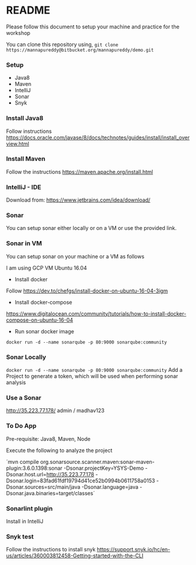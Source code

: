 # README #

Please follow this document to setup your machine and practice for the workshop

You can clone this repository using,
`git clone https://mannapureddy@bitbucket.org/mannapureddy/demo.git`

### Setup ###

* Java8 
* Maven
* IntelliJ
* Sonar
* Snyk

### Install Java8 ###

Follow instructions
https://docs.oracle.com/javase/8/docs/technotes/guides/install/install_overview.html

### Install Maven ###

Follow the instructions
https://maven.apache.org/install.html

### IntelliJ - IDE ###

Download from: https://www.jetbrains.com/idea/download/


### Sonar ###

You can setup sonar either locally or on a VM or use the provided link.

### Sonar in VM ###
You can setup sonar on your machine or a VM as follows

I am using GCP VM Ubuntu 16.04

* Install docker

Follow https://dev.to/chefgs/install-docker-on-ubuntu-16-04-3igm

* Install docker-compose

https://www.digitalocean.com/community/tutorials/how-to-install-docker-compose-on-ubuntu-16-04

* Run sonar docker image

`docker run -d --name sonarqube -p 80:9000 sonarqube:community`

### Sonar Locally ###
`docker run -d --name sonarqube -p 80:9000 sonarqube:community`
Add a Project to generate a token, which will be used when performing sonar analysis

### Use a Sonar ###
http://35.223.77.178/
admin / madhav123


### To Do App ###

Pre-requisite: Java8, Maven, Node

Execute the following to analyze the project

´mvn compile org.sonarsource.scanner.maven:sonar-maven-plugin:3.6.0.1398:sonar   -Dsonar.projectKey=YSYS-Demo   -Dsonar.host.url=http://35.223.77.178   -Dsonar.login=83fad61fdf19794d41ce52b0994b0611758a0153 -Dsonar.sources=src/main/java -Dsonar.language=java -Dsonar.java.binaries=target/classes´
 
### Sonarlint plugin ###

Install in IntelliJ

### Snyk test ###

Follow the instructions to install snyk
https://support.snyk.io/hc/en-us/articles/360003812458-Getting-started-with-the-CLI